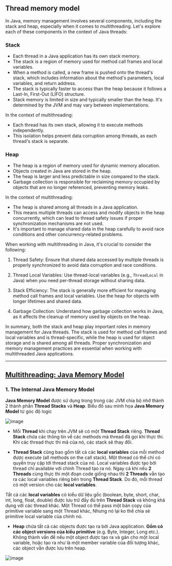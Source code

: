## Thread memory model

In Java, memory management involves several components, including the stack and heap, especially when it comes to multithreading. Let's explore each of these components in the context of Java threads:

### Stack
- Each thread in a Java application has its own stack memory.
- The stack is a region of memory used for method call frames and local variables.
- When a method is called, a new frame is pushed onto the thread's stack, which includes information about the method's parameters, local variables, and return address.
- The stack is typically faster to access than the heap because it follows a Last-In, First-Out (LIFO) structure.
- Stack memory is limited in size and typically smaller than the heap. It's determined by the JVM and may vary between implementations.

In the context of multithreading:
- Each thread has its own stack, allowing it to execute methods independently.
- This isolation helps prevent data corruption among threads, as each thread's stack is separate.

### Heap
- The heap is a region of memory used for dynamic memory allocation.
- Objects created in Java are stored in the heap.
- The heap is larger and less predictable in size compared to the stack.
- Garbage collection is responsible for reclaiming memory occupied by objects that are no longer referenced, preventing memory leaks.

In the context of multithreading:
- The heap is shared among all threads in a Java application.
- This means multiple threads can access and modify objects in the heap concurrently, which can lead to thread safety issues if proper synchronization mechanisms are not used.
- It's important to manage shared data in the heap carefully to avoid race conditions and other concurrency-related problems.

When working with multithreading in Java, it's crucial to consider the following:

1. Thread Safety: Ensure that shared data accessed by multiple threads is properly synchronized to avoid data corruption and race conditions.

2. Thread Local Variables: Use thread-local variables (e.g., `ThreadLocal` in Java) when you need per-thread storage without sharing data.

3. Stack Efficiency: The stack is generally more efficient for managing method call frames and local variables. Use the heap for objects with longer lifetimes and shared data.

4. Garbage Collection: Understand how garbage collection works in Java, as it affects the cleanup of memory used by objects on the heap.

In summary, both the stack and heap play important roles in memory management for Java threads. The stack is used for method call frames and local variables and is thread-specific, while the heap is used for object storage and is shared among all threads. Proper synchronization and memory management practices are essential when working with multithreaded Java applications.

----

## [Multithreading: Java Memory Model](https://viblo.asia/p/multithreading-java-memory-model-l0rvmm4QvyqA)

### 1. The Internal Java Memory Model

**Java Memory Model** được sử dụng trong trong các JVM chia bộ nhớ thành 2 thành phần **Thread Stacks** và **Heap**. Biểu đồ sau minh họa **Java Memory Model** từ góc độ logic

![image](https://user-images.githubusercontent.com/22516811/271992171-559a9184-f373-4289-a056-16e32645b39f.png)

- Mỗi **Thread** khi chạy trên JVM sẽ có một **Thread Stack** riêng. **Thread Stack** chứa các thông tin về các methods mà thread đã gọi khi thực thi. Khi các thread thực thi mã của nó, các stack sẽ thay đổi.


- **Thread Stack** cũng bao gồm tất cả các **local variables** của mỗi method được execute (all methods on the call stack). Một thread có thể chỉ có quyền truy cập tới thread stack của nó. Local variables được tạo bởi thread chỉ available với chính Thread tạo ra nó. Ngay cả khi nếu **2 Threads** cùng thực thi một đoạn code giống nhau thì **2 Threads** vẫn tạo ra các local variables riêng bên trong **Thread Stack**. Do đó, mỗi thread có một version cho các **local variables**.

Tất cả các **local variables** có kiểu dữ liệu gốc (boolean, byte, short, char, int, long, float, double) được lưu trữ đầy đủ trên **Thread Stack** và không khả dụng với các thread khác. Một Thread có thể pass một bản copy của primitive variable sang một Thread khác, Nhưng nó lại ko thể chia sẻ primitive local variable của chính nó.

- **Heap** chứa tất cả các objects được tạo ra bởi Java application. **Gồm có các object versions của kiểu primitive** (e.g. Byte, Integer, Long etc.). Không thành vấn đề nếu một object được tạo ra và gán cho một local variable, hoặc tạo ra như là một member variable của đối tượng khác, các object vẫn được lưu trên heap.

![image](https://user-images.githubusercontent.com/22516811/271993576-5cf872e8-e691-44af-8c86-32b1cdc6ff02.png)
